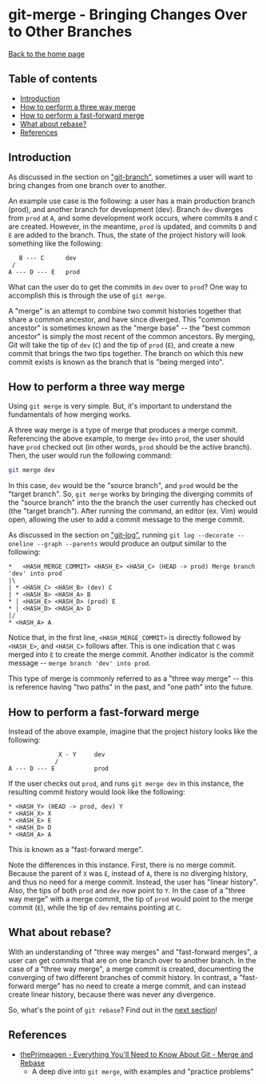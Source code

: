 git-merge - Bringing Changes Over to Other Branches
===================================================

[Back to the home page](../README.md)

Table of contents
-----------------

- [Introduction](#introduction)
- [How to perform a three way merge](#how-to-perform-a-three-way-merge)
- [How to perform a fast-forward merge](#how-to-perform-a-fast-forward-merge)
- [What about rebase?](#what-about-rebase)
- [References](#references)

Introduction
------------

As discussed in the section on ["git-branch"](git-branch.md), sometimes a user will want to bring changes from one branch over to another.

An example use case is the following: a user has a main production branch (prod), and another branch for development (dev). Branch `dev` diverges from `prod` at `A`, and some development work occurs, where commits `B` and `C` are created. However, in the meantime, `prod` is updated, and commits `D` and `E` are added to the branch. Thus, the state of the project history will look something like the following:

```
   B --- C      dev
 /
A --- D --- E   prod
```

What can the user do to get the commits in `dev` over to `prod`? One way to accomplish this is through the use of `git merge`.

A "merge" is an attempt to combine two commit histories together that share a common ancestor, and have since diverged. This "common ancestor" is sometimes known as the "merge base" -- the "best common ancestor" is simply the most recent of the common ancestors. By merging, Git will take the tip of `dev` (`C`) and the tip of `prod` (`E`), and create a new commit that brings the two tips together. The branch on which this new commit exists is known as the branch that is "being merged into".

How to perform a three way merge
--------------------------------

Using `git merge` is very simple. But, it's important to understand the fundamentals of how merging works.

A three way merge is a type of merge that produces a merge commit. Referencing the above example, to merge `dev` into `prod`, the user should have `prod` checked out (in other words, `prod` should be the active branch). Then, the user would run the following command:

```bash
git merge dev
```

In this case, `dev` would be the "source branch", and `prod` would be the "target branch". So, `git merge` works by bringing the diverging commits of the "source branch" into the the branch the user currently has checked out (the "target branch"). After running the command, an editor (ex. Vim) would open, allowing the user to add a commit message to the merge commit.

As discussed in the section on ["git-log"](git-log.md#git-log-parents), running `git log --decorate --oneline --graph --parents` would produce an output similar to the following:

```
*   <HASH_MERGE_COMMIT> <HASH_E> <HASH_C> (HEAD -> prod) Merge branch 'dev' into prod
|\
| * <HASH_C> <HASH_B> (dev) C
| * <HASH_B> <HASH_A> B
* | <HASH_E> <HASH_D> (prod) E
* | <HASH_D> <HASH_A> D
|/
* <HASH_A> A
```

Notice that, in the first line, `<HASH_MERGE_COMMIT>` is directly followed by `<HASH_E>`, and `<HASH_C>` follows after. This is one indication that `C` was merged into `E` to create the merge commit. Another indicator is the commit message -- `merge branch 'dev' into prod`.

This type of merge is commonly referred to as a "three way merge" -- this is reference having "two paths" in the past, and "one path" into the future.

How to perform a fast-forward merge
-----------------------------------

Instead of the above example, imagine that the project history looks like the following:

```
              X - Y     dev
             /
A --- D --- E           prod
```

If the user checks out `prod`, and runs `git merge dev` in this instance, the resulting commit history would look like the following:

```
* <HASH_Y> (HEAD -> prod, dev) Y
* <HASH_X> X
* <HASH_E> E
* <HASH_D> D
* <HASH_A> A
```

This is known as a "fast-forward merge".

Note the differences in this instance. First, there is no merge commit. Because the parent of `X` was `E`, instead of `A`, there is no diverging history, and thus no need for a merge commit. Instead, the user has "linear history". Also, the tips of both `prod` and `dev` now point to `Y`. In the case of a "three way merge" with a merge commit, the tip of `prod` would point to the merge commit (`E`), while the tip of `dev` remains pointing at `C`.

What about rebase?
------------------

With an understanding of "three way merges" and "fast-forward merges", a user can get commits that are on one branch over to another branch. In the case of a "three way merge", a merge commit is created, documenting the converging of two different branches of commit history. In contrast, a "fast-forward merge" has no need to create a merge commit, and can instead create linear history, because there was never any divergence.

So, what's the point of `git rebase`? Find out in the [next section](git-rebase.md)!

References
----------

- [thePrimeagen - Everything You'll Need to Know About Git - Merge and Rebase](https://theprimeagen.github.io/fem-git/lessons/branches-merges-and-more/merge-and-rebase)
    - A deep dive into `git merge`, with examples and "practice problems"
